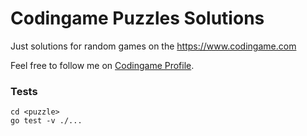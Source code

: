 # Codingame Puzzles Solutions

Just solutions for random games on the https://www.codingame.com

Feel free to follow me on [Codingame Profile](https://www.codingame.com/profile/9dd9f9f38412d78eaf21718bf6e87ca0626964).

### Tests

```shell
cd <puzzle>
go test -v ./...
```
